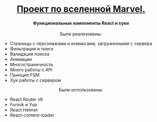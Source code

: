 <h1 align="center"><a href="https://marvelportal.ru/" target="_blank">Проект по вселенной Marvel.</a></h1>
<h4 align="center">Функциональные компоненты React и хуки</h4>
<p align="center">Были реализованы:</p>
<ul>
               <li>Страницы с персонажами и комиксами, загруженными с сервера</li>
               <li>Фильтрация и поиск</li>
                <li>Валидация поиска</li>
               <li>Анимации</li>
               <li>Многостраничность</li>
               <li>Много работы с API</li>
               <li>Принцип FSM</li>
               <li>Хук работы с сервером</li>
</ul>
<p align="center">Были использованы:</p>
<ul>
               <li>React Router v6</li>
               <li>Formik и Yup</li>
               <li>React Helmet</li>
               <li>React-content-loader</li>
</ul>
